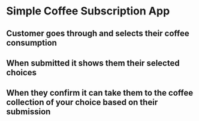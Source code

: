 # Simple Coffee Subscription App
## Customer goes through and selects their coffee consumption

## When submitted it shows them their selected choices

## When they confirm it can take them to the coffee collection of your choice based on their submission
